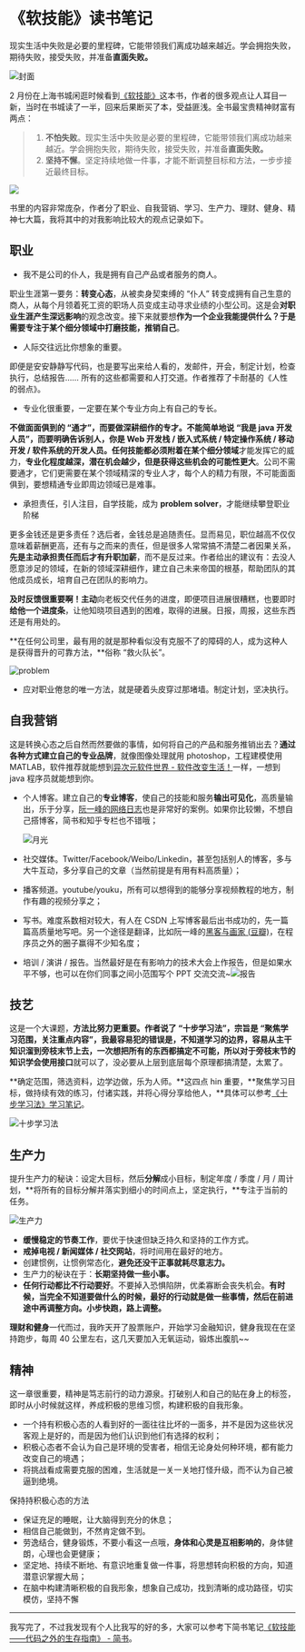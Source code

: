 # 《软技能》读书笔记


现实生活中失败是必要的里程碑，它能带领我们离成功越来越近。学会拥抱失败，期待失败，接受失败，并准备**直面失败。**

<!--more-->

![封面](https://img3.doubanio.com/lpic/s28889106.jpg)


2 月份在上海书城闲逛时候看到[《软技能》](https://book.douban.com/subject/26835090/)这本书，作者的很多观点让人耳目一新，当时在书城读了一半，回来后果断买了本，受益匪浅。全书最宝贵精神财富有两点：

> 1. **不怕失败**。现实生活中失败是必要的里程碑，它能带领我们离成功越来越近。学会拥抱失败，期待失败，接受失败，并准备**直面失败。**
> 2. **坚持不懈**。坚定持续地做一件事，才能不断调整目标和方法，一步步接近最终目标。

![](https://github.com/bugxch/blogpics/blob/master/201807/readingnotes.jpg?raw=true)

书里的内容非常庞杂，作者分了职业、自我营销、学习、生产力、理财、健身、精神七大篇，我将其中的对我影响比较大的观点记录如下。

## 职业

- 我不是公司的仆人，我是拥有自己产品或者服务的商人。

职业生涯第一要务：**转变心态**，从被卖身契束缚的 “仆人” 转变成拥有自己生意的商人，从每个月领着死工资的职场人员变成主动寻求业绩的小型公司。这是会**对职业生涯产生深远影响**的观念改变。接下来就要想**作为一个企业我能提供什么？**于是需要**专注于某个细分领域中打磨技能，推销自己**。

- 人际交往远比你想象的重要。

即便是安安静静写代码，也是要写出来给人看的，发邮件，开会，制定计划，检查执行，总结报告…… 所有的这些都需要和人打交道。作者推荐了卡耐基的《人性的弱点》。

- 专业化很重要，一定要在某个专业方向上有自己的专长。

**不做面面俱到的 “通才”，而要做深耕细作的专才。**不能简单地说 “我是 java 开发人员”，而要明确告诉别人，你是 Web 开发栈 / 嵌入式系统 / 特定操作系统 / 移动开发 / 软件系统的开发人员。任何技能都必须**附着在某个细分领域**才能发挥它的威力，**专业化程度越深，潜在机会越少，但是获得这些机会的可能性更大**。公司不需要通才，它们更需要在某个领域精深的专业人才，每个人的精力有限，不可能面面俱到，要想精通专业即周边领域已是难事。

- 承担责任，引人注目，自学技能，成为 **problem solver**，才能继续攀登职业阶梯

更多金钱还是更多责任？选后者，金钱总是追随责任。显而易见，职位越高不仅仅意味着薪酬更高，还有与之而来的责任，但是很多人常常搞不清楚二者因果关系，**先是主动承担责任而后才有升职加薪**，而不是反过来。作者给出的建议有：去没人愿意涉足的领域，在新的领域深耕细作，建立自己未来帝国的根基，帮助团队的其他成员成长，培育自己在团队的影响力。

**及时反馈很重要啊！主动**向老板交代任务的进度，即便项目进展很糟糕，也要即时**给他一个进度条**，让他知晓项目遇到的困难，取得的进展。日报，周报，这些东西还是有用处的。

**在任何公司里，最有用的就是那种看似没有克服不了的障碍的人，成为这种人是获得晋升的可靠方法，**俗称 “救火队长”。

![problem](http://uncomonresilience.com/wp-content/uploads/2015/10/are-you-a-problem-solver1.jpg)

- 应对职业倦怠的唯一方法，就是硬着头皮穿过那堵墙。制定计划，坚决执行。

## 自我营销

这是转换心态之后自然而然要做的事情，如何将自己的产品和服务推销出去？**通过各种方式建立自己的专业品牌**，就像图像处理就用 photoshop，工程建模使用 MATLAB，软件推荐就能想到[异次元软件世界 - 软件改变生活！](http://www.iplaysoft.com/)一样，一想到 java 程序员就能想到你。

- 个人博客。建立自己的**专业博客**，使自己的技能和服务**输出可见化**，高质量输出，乐于分享，[阮一峰的网络日志](http://www.ruanyifeng.com/blog/)也是非常好的案例。如果你比较懒，不想自己搭博客，简书和知乎专栏也不错哦；

  ![月光](http://www.it131.org/wp-content/uploads/2017/05/it.png)

- 社交媒体。Twitter/Facebook/Weibo/Linkedin，甚至包括别人的博客，多与大牛互动，多分享自己的文章（当然前提是有用有料高质量）；

- 播客频道。youtube/youku，所有可以想得到的能够分享视频教程的地方，制作有趣的视频分享之；

- 写书。难度系数相对较大，有人在 CSDN 上写博客最后出书成功的，先一篇篇高质量地写吧。另一个途径是翻译，比如阮一峰的[黑客与画家 (豆瓣)](https://book.douban.com/subject/6021440/)，在程序员之外的圈子赢得不少知名度；

- 培训 / 演讲 / 报告。当然最好是在有影响力的技术大会上作报告，但是如果水平不够，也可以在你们同事之间小范围写个 PPT 交流交流~![报告](https://www.ethos3.com/wp-content/uploads/2014/07/presentation.remote.review.tech_.ethos3_..jpg)

## 技艺

这是一个大课题，**方法比努力更重要。**作者说了 “十步学习法”，宗旨是 **“聚焦学习范围，关注重点内容”**，我最容易犯的错误是，不知道学习的边界，容易从主干知识溜到旁枝末节上去，一次想把所有的东西都搞定不可能，所以对于旁枝末节的知识学会**使用接口**就可以了，没必要从上层到底层每个原理都搞清楚，太累了。

**确定范围，筛选资料，边学边做，乐为人师。**这四点 hin 重要，**聚焦学习目标，做持续有效的练习，付诸实践，并将心得分享给他人，**具体可以参考[《十步学习法》学习笔记](http://ed998bd4.wiz03.com/share/s/3JCoLk2U7k8l2kGhj_2dyznK2gKdrs1tbk_92y27dn2JEEaK)。

![十步学习法](http://upload-images.jianshu.io/upload_images/717603-6b1252537dcf2cd8.png?imageMogr2/auto-orient/strip%7CimageView2/2)

## 生产力

提升生产力的秘诀：设定大目标，然后**分解**成小目标，制定年度 / 季度 / 月 / 周计划，**将所有的目标分解并落实到细小的时间点上，坚定执行，**专注于当前的任务。

![生产力](http://blacktipit.com/wp-content/uploads/2016/05/productivity-secrets.png)

- **缓慢稳定的节奏工作**，要优于快速但缺乏持久和坚持的工作方式。
- **戒掉电视 / 新闻媒体 / 社交网站**，将时间用在最好的地方。
- 创建惯例，让惯例常态化，**避免还没干正事就耗尽意志力。**
- 生产力的秘诀在于：**长期坚持做一些小事。**
- **任何行动都比不行动要好**。不要掉入恐惧陷阱，优柔寡断会丧失机会。**有时候，当完全不知道要做什么的时候，最好的行动就是做一些事情，然后在前进途中再调整方向。小步快跑，路上调整。**

**理财和健身**一代而过，我昨天开了股票账户，开始学习金融知识，健身我现在在坚持跑步，每周 40 公里左右，这几天要加入无氧运动，锻炼出腹肌~~

## 精神

这一章很重要，精神是笃志前行的动力源泉。打破别人和自己的贴在身上的标签，即时从小时候就这样，养成积极的思维习惯，构建积极的自我形象。

- 一个持有积极心态的人看到好的一面往往比坏的一面多，并不是因为这些状况客观上是好的，而是因为他们认识到他们有选择的权利；
- 积极心态者不会认为自己是环境的受害者，相信无论身处何种环境，都有能力改变自己的境遇；
- 将挑战看成需要克服的困难，生活就是一关一关地打怪升级，而不认为自己被逼到绝境。

保持持积极心态的方法

- 保证充足的睡眠，让大脑得到充分的休息；
- 相信自己能做到，不然肯定做不到。
- 劳逸结合，健身锻炼，不要小看这一点哦，**身体和心灵是互相影响的**，身体健朗，心理也会更健康；
- 坚定地、持续不断地、有意识地重复做一件事，将思想转向积极的方向，知道潜意识掌握大局；
- 在脑中构建清晰积极的自我形象，想象自己成功，找到清晰的成功路径，切实模仿，坚持不懈

------

我写完了，不过我发现有个人比我写的好的多，大家可以参考下简书笔记[《软技能——代码之外的生存指南》 - 简书](http://www.jianshu.com/p/5cbe9b23cd43)。
